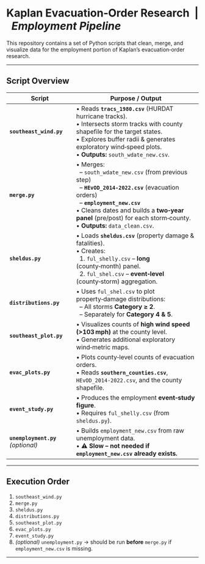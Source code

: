 # Kaplan Evacuation‑Order Research &nbsp;|&nbsp; *Employment Pipeline*

This repository contains a set of Python scripts that clean, merge, and visualize data for the employment portion of Kaplan’s evacuation‑order research.

---

## Script Overview

| Script | Purpose / Output |
|--------|------------------|
| **`southeast_wind.py`** | • Reads **`tracs_1980.csv`** (HURDAT hurricane tracks).<br>• Intersects storm tracks with county shapefile for the target states.<br>• Explores buffer radii & generates exploratory wind‐speed plots.<br>• **Outputs:** `south_wdate_new.csv`. |
| **`merge.py`** | • Merges:<br>&nbsp;&nbsp;– `south_wdate_new.csv` (from previous step)<br>&nbsp;&nbsp;– **`HEvOD_2014-2022.csv`** (evacuation orders)<br>&nbsp;&nbsp;– **`employment_new.csv`**<br>• Cleans dates and builds a **two‑year panel** (pre/post) for each storm‑county.<br>• **Outputs:** `data_clean.csv`. |
| **`sheldus.py`** | • Loads **`sheldus.csv`** (property damage & fatalities).<br>• Creates:<br>&nbsp;&nbsp;1. `ful_shelly.csv` – **long** (county‑month) panel.<br>&nbsp;&nbsp;2. `ful_shel.csv` – **event‑level** (county‑storm) aggregation. |
| **`distributions.py`** | • Uses `ful_shel.csv` to plot property‑damage distributions:<br>&nbsp;&nbsp;– All storms **Category ≥ 2**.<br>&nbsp;&nbsp;– Separately for **Category 4 & 5**. |
| **`southeast_plot.py`** | • Visualizes counts of **high wind speed (>103 mph)** at the county level.<br>• Generates additional exploratory wind‑metric maps. |
| **`evac_plots.py`** | • Plots county‑level counts of evacuation orders.<br>• Reads **`southern_counties.csv`**, `HEvOD_2014-2022.csv`, and the county shapefile. |
| **`event_study.py`** | • Produces the employment **event‑study figure**.<br>• Requires `ful_shelly.csv` (from `sheldus.py`). |
| **`unemployment.py`** *(optional)* | • Builds `employment_new.csv` from raw unemployment data.<br>• **⚠️ Slow – not needed if `employment_new.csv` already exists.** |

---

##  Execution Order

1. `southeast_wind.py`
2. `merge.py`
3. `sheldus.py`
4. `distributions.py`
5. `southeast_plot.py`
6. `evac_plots.py`
7. `event_study.py`
8. *(optional)* `unemployment.py` → should be run **before** `merge.py` if `employment_new.csv` is missing.

---